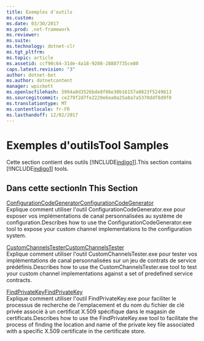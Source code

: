 ```yaml
---
title: Exemples d'outils
ms.custom: 
ms.date: 03/30/2017
ms.prod: .net-framework
ms.reviewer: 
ms.suite: 
ms.technology: dotnet-clr
ms.tgt_pltfrm: 
ms.topic: article
ms.assetid: ccf90c64-31de-4a18-9208-28887735ce80
caps.latest.revision: "3"
author: dotnet-bot
ms.author: dotnetcontent
manager: wpickett
ms.openlocfilehash: 5994a8d3526bde8f06e30b16157a0823f5249813
ms.sourcegitcommit: ce279f2d7fe2220e6ea0a25a8a7a5370ddf8d9f0
ms.translationtype: MT
ms.contentlocale: fr-FR
ms.lasthandoff: 12/02/2017
---
```

# <a name="tool-samples"></a><span data-ttu-id="a9465-102">Exemples d'outils</span><span class="sxs-lookup"><span data-stu-id="a9465-102">Tool Samples</span></span>
<span data-ttu-id="a9465-103">Cette section contient des outils [!INCLUDE[indigo1](../../../../includes/indigo1-md.md)].</span><span class="sxs-lookup"><span data-stu-id="a9465-103">This section contains [!INCLUDE[indigo1](../../../../includes/indigo1-md.md)] tools.</span></span>  
  
## <a name="in-this-section"></a><span data-ttu-id="a9465-104">Dans cette section</span><span class="sxs-lookup"><span data-stu-id="a9465-104">In This Section</span></span>  
 [<span data-ttu-id="a9465-105">ConfigurationCodeGenerator</span><span class="sxs-lookup"><span data-stu-id="a9465-105">ConfigurationCodeGenerator</span></span>](../../../../docs/framework/wcf/samples/configurationcodegenerator.md)  
 <span data-ttu-id="a9465-106">Explique comment utiliser l'outil ConfigurationCodeGenerator.exe pour exposer vos implémentations de canal personnalisées au système de configuration.</span><span class="sxs-lookup"><span data-stu-id="a9465-106">Describes how to use the ConfigurationCodeGenerator.exe tool to expose your custom channel implementations to the configuration system.</span></span>  
  
 [<span data-ttu-id="a9465-107">CustomChannelsTester</span><span class="sxs-lookup"><span data-stu-id="a9465-107">CustomChannelsTester</span></span>](../../../../docs/framework/wcf/samples/customchannelstester.md)  
 <span data-ttu-id="a9465-108">Explique comment utiliser l'outil CustomChannelsTester.exe pour tester vos implémentations de canal personnalisées sur un jeu de contrats de service prédéfinis.</span><span class="sxs-lookup"><span data-stu-id="a9465-108">Describes how to use the CustomChannelsTester.exe tool to test your custom channel implementations against a set of predefined service contracts.</span></span>  
  
 [<span data-ttu-id="a9465-109">FindPrivateKey</span><span class="sxs-lookup"><span data-stu-id="a9465-109">FindPrivateKey</span></span>](../../../../docs/framework/wcf/samples/findprivatekey.md)  
 <span data-ttu-id="a9465-110">Explique comment utiliser l'outil FindPrivateKey.exe pour faciliter le processus de recherche de l'emplacement et du nom du fichier de clé privée associé à un certificat X.509 spécifique dans le magasin de certificats.</span><span class="sxs-lookup"><span data-stu-id="a9465-110">Describes how to use the FindPrivateKey.exe tool to facilitate the process of finding the location and name of the private key file associated with a specific X.509 certificate in the certificate store.</span></span>
